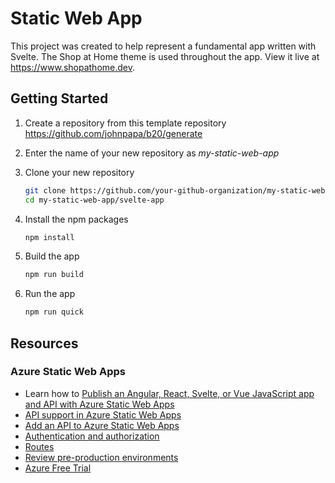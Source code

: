 # Static Web App

This project was created to help represent a fundamental app written with Svelte. The Shop at Home theme is used throughout the app. View it live at <https://www.shopathome.dev>.

## Getting Started

1. Create a repository from this template repository <https://github.com/johnpapa/b20/generate>

1. Enter the name of your new repository as _my-static-web-app_

1. Clone your new repository

   ```bash
   git clone https://github.com/your-github-organization/my-static-web-app
   cd my-static-web-app/svelte-app
   ```

1. Install the npm packages

   ```bash
   npm install
   ```

1. Build the app

   ```bash
   npm run build
   ```

1. Run the app

   ```bash
   npm run quick
   ```

## Resources

### Azure Static Web Apps

- Learn how to [Publish an Angular, React, Svelte, or Vue JavaScript app and API with Azure Static Web Apps](https://docs.microsoft.com/learn/modules/publish-app-service-static-web-app-api?wt.mc_id=staticwebapp-github-jopapa)
- [API support in Azure Static Web Apps](https://docs.microsoft.com/azure/static-web-apps/apis?wt.mc_id=staticwebapp-github-jopapa)
- [Add an API to Azure Static Web Apps](https://docs.microsoft.com/azure/static-web-apps/add-api?wt.mc_id=staticwebapp-github-jopapa)
- [Authentication and authorization](https://docs.microsoft.com/azure/static-web-apps/authentication-authorization?wt.mc_id=staticwebapp-github-jopapa)
- [Routes](https://docs.microsoft.com/azure/static-web-apps/routes?wt.mc_id=staticwebapp-github-jopapa)
- [Review pre-production environments](https://docs.microsoft.com/azure/static-web-apps/review-publish-pull-requests?wt.mc_id=staticwebapp-github-jopapa)
- [Azure Free Trial](https://azure.microsoft.com/free/?wt.mc_id=staticwebapp-github-jopapa)
